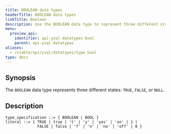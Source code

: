 ```yaml
---
title: BOOLEAN data types
headerTitle: BOOLEAN data types
linkTitle: Boolean
description: Use the BOOLEAN data type to represent three different states - TRUE, FALSE, or NULL.
menu:
  preview_api:
    identifier: api-ysql-datatypes-bool
    parent: api-ysql-datatypes
aliases:
  - /stable/api/ysql/datatypes/type_bool
type: docs
---
```


## Synopsis

The `BOOLEAN` data type represents three different states: `TRUE`, `FALSE`, or `NULL`.

## Description

```ebnf
type_specification ::= { BOOLEAN | BOOL }
literal ::= { TRUE | true | 't' | 'y' | 'yes' | 'on' | 1 |
              FALSE | false | 'f' | 'n' | 'no' | 'off' | 0 }
```
